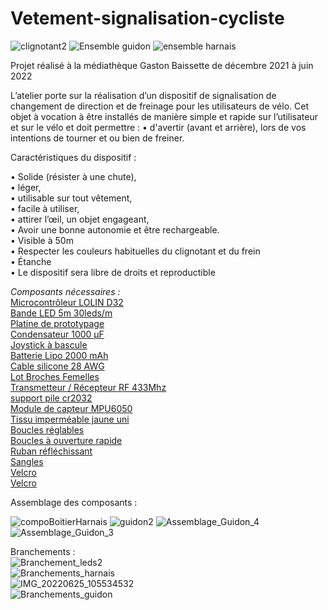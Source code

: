 # Vetement-signalisation-cycliste
![clignotant2](https://user-images.githubusercontent.com/108124823/175512643-5c798f9b-81e3-4ad1-9dbe-0f052b269e5d.gif)
![Ensemble guidon](https://user-images.githubusercontent.com/108124823/175512770-5b556bfb-1960-49c7-ab31-88e1a8b57482.JPG)
![ensemble harnais](https://user-images.githubusercontent.com/108124823/175512780-6ce04507-3ea4-48b3-879a-c28a9598bdf3.JPG)

Projet réalisé à la médiathèque Gaston Baissette de décembre 2021 à juin 2022  

L’atelier porte sur la réalisation d’un dispositif de signalisation de changement de direction et de freinage pour les utilisateurs de vélo.
Cet objet à vocation à être installés de manière simple et rapide sur l’utilisateur et sur le vélo et doit permettre :
•	d'avertir (avant et arrière), lors de vos intentions de tourner et ou bien de freiner.

Caractéristiques du dispositif :  

•	Solide (résister à une chute),  
•	léger,  
•	utilisable sur tout vêtement,  
•	facile à utiliser,  
•	attirer l’œil, un objet engageant,  
•	Avoir une bonne autonomie et être rechargeable.  
•	Visible à 50m  
•	Respecter les couleurs habituelles du clignotant et du frein  
•	Étanche  
•	Le dispositif sera libre de droits et reproductible  
  
_Composants nécessaires :_  
[Microcontrôleur LOLIN D32](https://www.aliexpress.com/item/32808551116.html?spm=a2g0o.cart.0.0.5c353c006lJBEE&mp=1)  
[Bande LED 5m 30leds/m](https://www.aliexpress.com/item/32336809966.html?spm=a2g0o.cart.0.0.5c353c006lJBEE&mp=1)  
[Platine de prototypage](https://www.aliexpress.com/item/765383366.html)  
[Condensateur 1000 µF](https://www.amazon.fr/gp/product/B07X3LYPPG/)  
[Joystick à bascule](https://www.amazon.fr/gp/product/B07QM88HP2/)  
[Batterie Lipo 2000 mAh](https://hobbyking.com/en_us/turnigy-2000mah-1s-1c-lipoly-w-2-pin-jst-ph-connector.html)  
[Cable silicone 28 AWG](https://www.aliexpress.com/item/32791720338.html)  
[Lot Broches Femelles](https://www.aliexpress.com/item/4000523047541.html)  
[Transmetteur / Récepteur RF 433Mhz](https://www.aliexpress.com/store/5435161)  
[support pile cr2032](https://www.amazon.fr/gp/product/B07MJG6XZR/)  
[Module de capteur MPU6050](https://www.aliexpress.com/store/910708006)  
[Tissu imperméable jaune uni](https://www.mondialtissus.fr/tissu-impermeable-jaune-uni-152697.html)  
[Boucles réglables](https://www.mondialtissus.fr/boucles-reglables-noires-en-plastique-32-mm-131007.html)  
[Boucles à ouverture rapide](https://www.mondialtissus.fr/boucles-a-ouverture-rapide-noires-en-plastique-30-mm-130987.html)  
[Ruban réfléchissant](https://www.mondialtissus.fr/ruban-reflechissant-20-mm-155143.html)  
[Sangles](https://www.mondialtissus.fr/sangle-coton-renforcee-marine-30mm-251337.html)  
[Velcro](https://www.mondialtissus.fr/bande-agrippante-a-coudre-20mm-noir-20130.html)  
[Velcro](https://www.mondialtissus.fr/bande-agrippante-a-coudre-20mm-noir-20129.html)  

Assemblage des composants :  



![compoBoitierHarnais](https://user-images.githubusercontent.com/108124823/175765704-1a3d2fb7-cfdd-4171-a448-af9cc99f5024.jpg)
![guidon2](https://user-images.githubusercontent.com/108124823/175765716-974c4ef9-4064-4d16-969c-eba6b0c9e89f.jpg)
![Assemblage_Guidon_4](https://user-images.githubusercontent.com/108124823/175765746-45551d1c-c8f3-4f23-aee7-9c90409d53a7.jpg)
![Assemblage_Guidon_3](https://user-images.githubusercontent.com/108124823/175765756-2ac84471-83d3-4441-be1c-75465cbcbdde.jpg)  


Branchements :  
![Branchement_leds2](https://user-images.githubusercontent.com/108124823/175767532-a591395b-0c78-4f4d-bc59-54929e9604a4.jpg)  
![Branchements_harnais](https://user-images.githubusercontent.com/108124823/175766050-6bc28e72-320c-426e-9d46-670112fd6a15.png)  
![IMG_20220625_105534532](https://user-images.githubusercontent.com/108124823/175767438-08208da6-510f-4b4f-8830-1512018529d4.jpg)  
![Branchements_guidon](https://user-images.githubusercontent.com/108124823/175766047-cfd040e8-0f04-480e-ac1d-e920cfef08b5.png)  


